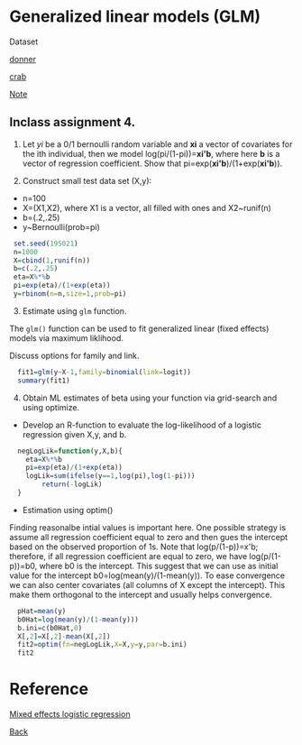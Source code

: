 # Generalized linear models (GLM)

Dataset

[donner](https://app.box.com/s/4511synp42q9nzntzpspojclwr20ivm1)

[crab](https://app.box.com/s/456boimp1otj0gp096ndfxxlwh7601u3)

[Note](https://app.box.com/s/5dg969wafkwr4j0k1179xzruocgs98q9)


## Inclass assignment 4.

1. Let  *yi* be a 0/1 bernoulli random variable and **xi** a vector of covariates for the ith individual, then we model log(pi/(1-pi))=**xi'b**, where here **b** is a vector of regression coefficient.
Show that pi=exp(**xi'b**)/(1+exp(**xi'b**)).


2. Construct small test data set (X,y): 

*  n=100
* X=(X1,X2), where X1 is  a vector, all filled with ones and X2~runif(n)
* b=(.2,.25)
* y~Bernoulli(prob=pi)

```r
 set.seed(195021)
 n=1000
 X=cbind(1,runif(n))
 b=c(.2,.25)
 eta=X%*%b
 pi=exp(eta)/(1+exp(eta))
 y=rbinom(n=n,size=1,prob=pi)
```

3. Estimate using `glm` function.

The `glm()` function can be used to fit generalized linear (fixed effects) models via maximum liklihood.

Discuss options for family and link.

```r
  fit1=glm(y~X-1,family=binomial(link=logit))
  summary(fit1)
```

4. Obtain ML estimates of beta using your function via grid-search and using optimize.

 * Develop an R-function to evaluate the log-likelihood of a logistic regression given X,y, and b.

```r
  negLogLik=function(y,X,b){
  	eta=X%*%b
	pi=exp(eta)/(1+exp(eta))
	logLik=sum(ifelse(y==1,log(pi),log(1-pi)))
        return(-logLik)
  }
```

* Estimation using optim()

Finding reasonalbe intial values is important here. One possible strategy is assume all regression coefficient equal to zero and then gues the intercept based on the observed proportion of 1s. Note that log(p/(1-p))=x'b; therefore, if all regression coefficient are equal to zero, we have  log(p/(1-p))=b0, where b0 is the intercept. This suggest that we can use as initial value for the intercept b0=log(mean(y)/(1-mean(y)). To ease convergence we can also center covariates (all columns of X except the intercept). This make them orthogonal to the intercept and usually helps convergence.

```r
  pHat=mean(y)
  b0Hat=log(mean(y)/(1-mean(y)))
  b.ini=c(b0Hat,0)
  X[,2]=X[,2]-mean(X[,2])
  fit2=optim(fn=negLogLik,X=X,y=y,par=b.ini)
  fit2
```

# Reference
[Mixed effects logistic regression](https://stats.idre.ucla.edu/r/dae/mixed-effects-logistic-regression/)


[Back](https://github.com/gdlc/STAT_COMP/)
